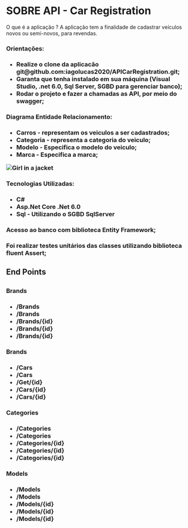 # SOBRE API - Car Registration

O que é a aplicação ? A aplicação tem a finalidade de cadastrar veículos novos ou semi-novos, para revendas.

<h3>Orientações:<h3>
<ul>
  <li>Realize o clone da aplicacão git@github.com:iagolucas2020/APICarRegistration.git;</li>
  <li>Garanta que tenha instalado em sua máquina (Visual Studio, .net 6.0, Sql Server, SGBD para gerenciar banco);</li>
  <li>Rodar o projeto e fazer a chamadas as API, por meio do swagger;</li>
</ul>

<h3>Diagrama Entidade Relacionamento:<h3>
<ul>
  <li>Carros - representam os veiculos a ser cadastrados;</li>
  <li>Categoria - representa a categoria do veiculo;</li>
  <li>Modelo - Especifica o modelo do veiculo;</li>
  <li>Marca - Especifica a marca;</li>
</ul>

<img src="https://i.postimg.cc/D0yYvJ7n/Captura-de-tela-2023-07-12-160018.png" alt="Girl in a jacket">

<h3>Tecnologias Utilizadas:<h3>
<ul>
  <li>C#</li>
  <li>Asp.Net Core .Net 6.0</li>
  <li>Sql - Utilizando o SGBD SqlServer</li>
</ul>
<h3>Acesso ao banco com biblioteca Entity Framework;<h3>
<h3>Foi realizar testes unitários das classes utilizando biblioteca fluent Assert;<h3>

<h2>End Points<h2>
<h3>Brands<h3>
<ul>
  <li>/Brands</li>
  <li>/Brands</li>
  <li>/Brands/{id}</li>
  <li>/Brands/{id}</li>
  <li>/Brands/{id}</li>
</ul>
  
<h3>Brands<h3>
<ul>
  <li>/Cars</li>
  <li>/Cars</li>
  <li>/Get/{id}</li>
  <li>/Cars/{id}</li>
  <li>/Cars/{id}</li>
</ul>

<h3>Categories<h3>
<ul>
  <li>/Categories</li>
  <li>/Categories</li>
  <li>/Categories/{id}</li>
  <li>/Categories/{id}</li>
  <li>/Categories/{id}</li>
</ul>

<h3>Models<h3>
<ul>
  <li>/Models</li>
  <li>/Models</li>
  <li>/Models/{id}</li>
  <li>/Models/{id}</li>
  <li>/Models/{id}</li>
</ul>
